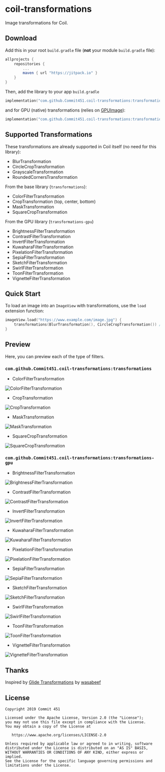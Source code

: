 # coil-transformations

Image transformations for Coil.

## Download

Add this in your root `build.gradle` file (**not** your module `build.gradle` file):

```gradle
allprojects {
	repositories {
		...
		maven { url "https://jitpack.io" }
	}
}
```
Then, add the library to your app `build.gradle`
```kotlin
implementation("com.github.Commit451.coil-transformations:transformations:latest.version.here")
```
and for GPU (native) transformations (relies on [GPUImage](https://github.com/cats-oss/android-gpuimage)):
```kotlin
implementation("com.github.Commit451.coil-transformations:transformations-gpu:latest.version.here")
```

## Supported Transformations

These transformations are already supported in Coil itself (no need for this library):
- BlurTransformation
- CircleCropTransformation
- GrayscaleTransformation
- RoundedCornersTransformation

From the base library (`transformations`):
- ColorFilterTransformation
- CropTransformation (top, center, bottom)
- MaskTransformation
- SquareCropTransformation

From the GPU library (`transformations-gpu`)
- BrightnessFilterTransformation
- ContrastFilterTransformation
- InvertFilterTransformation
- KuwaharaFilterTransformation
- PixelationFilterTransformation
- SepiaFilterTransformation
- SketchFilterTransformation
- SwirlFilterTransformation
- ToonFilterTransformation
- VignetteFilterTransformation

## Quick Start

To load an image into an `ImageView` with transformations, use the `load` extension function:
```kotlin
imageView.load("https://www.example.com/image.jpg") {
    transformations(BlurTransformation(), CircleCropTransformation()) // You can add as many as desired
}
```

## Preview
Here, you can preview each of the type of filters.

### `com.github.Commit451.coil-transformations:transformations`
- ColorFilterTransformation

![ColorFilterTransformation](preview/images/color-filter.png)

- CropTransformation

![CropTransformation](preview/images/center-crop.png)

- MaskTransformation

![MaskTransformation](preview/images/mask.png)

- SquareCropTransformation

![SquareCropTransformation](preview/images/square-crop.png)

### `com.github.Commit451.coil-transformations:transformations-gpu`

- BrightnessFilterTransformation

![BrightnessFilterTransformation](preview/images/brightness.png)

- ContrastFilterTransformation

![ContrastFilterTransformation](preview/images/contrast.png)

- InvertFilterTransformation

![InvertFilterTransformation](preview/images/invert.png)

- KuwaharaFilterTransformation

![KuwaharaFilterTransformation](preview/images/kuwahara.png)

- PixelationFilterTransformation

![PixelationFilterTransformation](preview/images/pixelation.png)

- SepiaFilterTransformation

![SepiaFilterTransformation](preview/images/sepia.png)

- SketchFilterTransformation

![SketchFilterTransformation](preview/images/sketch.png)

- SwirlFilterTransformation

![SwirlFilterTransformation](preview/images/swirl.png)

- ToonFilterTransformation

![ToonFilterTransformation](preview/images/toon.png)

- VignetteFilterTransformation

![VignetteFilterTransformation](preview/images/vignette.png)

## Thanks
Inspired by [Glide Transformations](https://github.com/wasabeef/glide-transformations) by [wasabeef](https://github.com/wasabeef)

## License

    Copyright 2019 Commit 451

    Licensed under the Apache License, Version 2.0 (the "License");
    you may not use this file except in compliance with the License.
    You may obtain a copy of the License at

       https://www.apache.org/licenses/LICENSE-2.0

    Unless required by applicable law or agreed to in writing, software
    distributed under the License is distributed on an "AS IS" BASIS,
    WITHOUT WARRANTIES OR CONDITIONS OF ANY KIND, either express or implied.
    See the License for the specific language governing permissions and
    limitations under the License.

